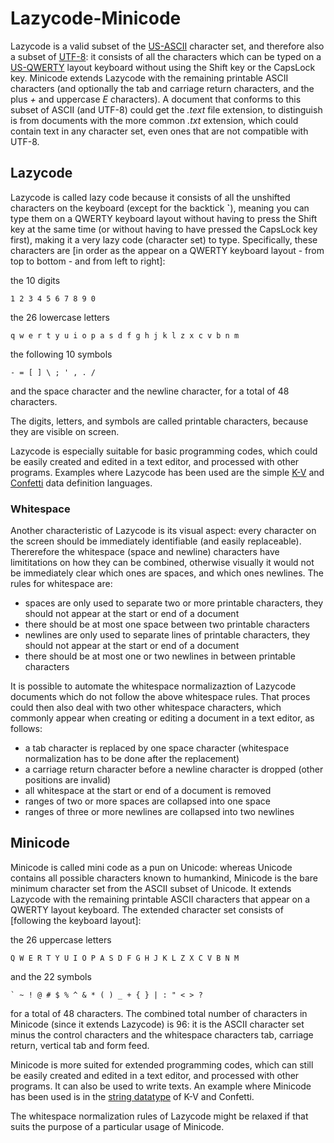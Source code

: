 # Lazycode-Minicode
Lazycode is a valid subset of the [US-ASCII](https://en.wikipedia.org/wiki/ASCII) character set, and therefore also a subset of [UTF-8](https://en.wikipedia.org/wiki/UTF-8): it consists of all the characters which can be typed on a [US-QWERTY](https://en.wikipedia.org/wiki/QWERTY) layout keyboard without using the Shift key or the CapsLock key. Minicode extends Lazycode with the remaining printable ASCII characters (and optionally the tab and carriage return characters, and the plus _+_ and uppercase _E_ characters). A document that conforms to this subset of ASCII (and UTF-8) could get the _.text_ file extension, to distinguish is from documents with the more common _.txt_ extension, which could contain text in any character set, even ones that are not compatible with UTF-8.

## Lazycode

Lazycode is called lazy code because it consists of all the unshifted characters on the keyboard (except for the backtick **`**), meaning you can type them on a QWERTY keyboard layout without having to press the Shift key at the same time (or without having to have pressed the CapsLock key first), making it a very lazy code (character set) to type. Specifically, these characters are [in order as the appear on a QWERTY keyboard layout - from top to bottom - and from left to right]:

the 10 digits

    1 2 3 4 5 6 7 8 9 0

the 26 lowercase letters

    q w e r t y u i o p a s d f g h j k l z x c v b n m
    
the following 10 symbols

    - = [ ] \ ; ' , . /
    
and the space character and the newline character,
for a total of 48 characters.

The digits, letters, and symbols are called printable characters, because they are visible on screen.

Lazycode is especially suitable for basic programming codes, which could be easily created and edited in a text editor, and processed with other programs. Examples where Lazycode has been used are the simple [K-V](https://github.com/rolancon/key-value) and [Confetti](https://github.com/rolancon/confetti) data definition languages.

### Whitespace

Another characteristic of Lazycode is its visual aspect: every character on the screen should be immediately identifiable (and easily replaceable). Thererefore the whitespace (space and newline) characters have limititations on how they can be combined, otherwise visually it would not be immediately clear which ones are spaces, and which ones newlines. The rules for whitespace are:
- spaces are only used to separate two or more printable characters, they should not appear at the start or end of a document
- there should be at most one space between two printable characters
- newlines are only used to separate lines of printable characters, they should not appear at the start or end of a document
- there should be at most one or two newlines in between printable characters

It is possible to automate the whitespace normalizaztion of Lazycode documents which do not follow the above whitespace rules. That proces could then also deal with two other whitespace characters, which commonly appear when creating or editing a document in a text editor, as follows:
- a tab character is replaced by one space character (whitespace normalization has to be done after the replacement)
- a carriage return character before a newline character is dropped (other positions are invalid)
- all whitespace at the start or end of a document is removed
- ranges of two or more spaces are collapsed into one space
- ranges of three or more newlines are collapsed into two newlines

## Minicode

Minicode is called mini code as a pun on Unicode: whereas Unicode contains all possible characters known to humankind, Minicode is the bare minimum character set from the ASCII subset of Unicode. It extends Lazycode with the remaining printable ASCII characters that appear on a QWERTY layout keyboard. The extended character set consists of [following the keyboard layout]:

the 26 uppercase letters

    Q W E R T Y U I O P A S D F G H J K L Z X C V B N M

and the 22 symbols

    ` ~ ! @ # $ % ^ & * ( ) _ + { } | : " < > ?

for a total of 48 characters. The combined total number of characters in Minicode (since it extends Lazycode) is 96: it is the ASCII character set minus the control characters and the whitespace characters tab, carriage return, vertical tab and form feed.

Minicode is more suited for extended programming codes, which can still be easily created and edited in a text editor, and processed with other programs. It can also be used to write texts. An example where Minicode has been used is in the [string datatype](https://github.com/rolancon/key-value/blob/main/README.md#string) of K-V and Confetti.

The whitespace normalization rules of Lazycode might be relaxed if that suits the purpose of a particular usage of Minicode.
